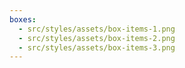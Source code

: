 ```yaml
---
boxes:
  - src/styles/assets/box-items-1.png
  - src/styles/assets/box-items-2.png
  - src/styles/assets/box-items-3.png
---
```

